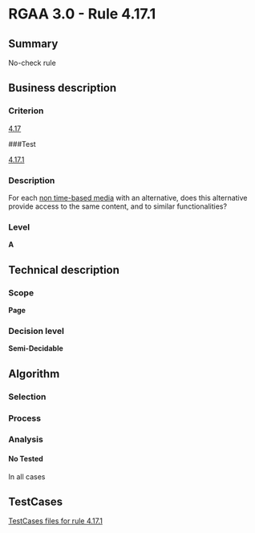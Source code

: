 # RGAA 3.0 -  Rule 4.17.1

## Summary

No-check rule

## Business description

### Criterion

[4.17](http://asqatasun.github.io/RGAA--3.0--EN/RGAA3.0_Criteria_English_version_v1.html#crit-4-17)

###Test

[4.17.1](http://asqatasun.github.io/RGAA--3.0--EN/RGAA3.0_Criteria_English_version_v1.html#test-4-17-1)

### Description
For each <a href="http://asqatasun.github.io/RGAA--3.0--EN/RGAA3.0_Glossary_English_version_v1.html#mMediaNoTemp">non
  time-based media</a> with an alternative, does this
    alternative provide access to the same content, and to
    similar functionalities? 


### Level

**A**

## Technical description

### Scope

**Page**

### Decision level

**Semi-Decidable**

## Algorithm

### Selection

### Process

### Analysis

#### No Tested 

In all cases



##  TestCases 

[TestCases files for rule 4.17.1](https://gitlab.com/asqatasun/Asqatasun/-/tree/master/rules/rules-rgaa3.0/src/test/resources/testcases/rgaa30/Rgaa30Rule041701/) 


